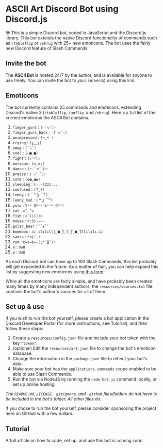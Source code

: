 # ASCII Art Discord Bot using Discord.js
😎 This is a simple Discord bot, coded in JavaScript and the Discord.js library. This bot extends the native Discord functionality of commands such as `/tableflip` or `/shrug` with 25+ new emoticons. The bot uses the fairly new Discord feature of Slash Commands.

## Invite the bot
The **ASCII Bot** is hosted 24/7 by the author, and is available for anyone to use freely. You can invite the bot to your server(s) using this link.

## Emoticons
The bot currently contains 25 commands and emoticons, extending Discord's native 3 (`/tableflip`, `/unflip`, and `/shrug`). Here's a full list of the current emoticons the ASCII Bot contains.

1. `finger_guns` : `(☞ﾟヮﾟ)☞`
2. `finger_guns_back` : `☜(ﾟヮﾟ☜)`
3. `unimpressed` : `(¬_¬ )`
4. `crying` : `(╥﹏╥)`
5. `smug` : `(‾⌣‾)`
6. `cool` : `(⌐■_■)`
7. `fight` : `(ง︡'-'︠)ง`
8. `nervous` : `(⊙_⊙;)`
9. `dance` : `(～￣▽￣)～`
10. `praise` : `( ﾉ ﾟｰﾟ)ﾉ`
11. `cute` : `(✿◕‿◕✿)`
12. `sleeping` : `(-.-)Zzz...`
13. `confused` : `(?_?)`
14. `lenny` : `( ͡° ͜ʖ ͡°)`
15. `lenny_mad` : `( ͠° ͟ʖ ͡°)`
16. `yolo` : `Yᵒᵘ Oᶰˡʸ Lᶤᵛᵉ Oᶰᶜᵉ`
17. `cat` : `=^_^=`
18. `fish` : `` <`)))))< ``
19. `mouse` : `<:3)~~~~`
20. `polar_bear` : `ˁ˚ᴥ˚ˀ`
21. `boombox` : `♫♪.ılılıll|̲̅̅●̲̅̅|̲̅̅=̲̅̅|̲̅̅●̲̅̅|llılılı.♫♪`
22. `santa` : `*<|:‑)`
23. `run` : `` ε=ε=ε=┌(;*´Д`)ﾉ ``
24. `o` : `OwO`
25. `u` : `UwU`

As each Discord bot can have up to 100 Slash Commands, this list probably will get expanded in the future. As a matter of fact, you can help expand this list by suggesting new emoticons using [this form](https://forms.gle/rAcU1UEDZ2pPAht86)!

While all the emoticons are fairly simple, and have probably been created many times by many independent authors, the `resources/sources.txt` file contains the bot's author's sources for all of them.

## Set up & use
If you wish to run the bot yourself, please create a bot application in the Discord Developer Portal (for more instructions, see Tutorial), and then follow these steps:

1. Create a `resources/config.json` file and include your bot token with the key `"token"`.
2. (optional) Edit the `resources/art.json` file to change the bot's emoticon database.
3. Change the information in the `package.json` file to reflect your bot's data.
4. Make sure your bot has the `applications.commands` scope enabled to be able to use Slash Commands.
5. Run the bot via NodeJS by running the `node bot.js` command locally, or set up online hosting.

*The `README.md`, `LICENSE`, `.gitignore`, and `.github` files/folders do not have to be included in the bot's folder. All other files do.*

If you chose to run the bot yourself, please consider sponsoring the project here on GitHub with a few dollars.

## Tutorial
A full article on how to code, set up, and use this bot is coming soon.
